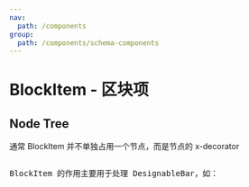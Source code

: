 ```yaml
---
nav:
  path: /components
group:
  path: /components/schema-components
---
```


# BlockItem - 区块项

## Node Tree

通常 BlockItem 并不单独占用一个节点，而是节点的 x-decorator

<pre lang="tsx">
<Table x-decorator={'BlockItem'}/>
</pre>

BlockItem 的作用主要用于处理 DesignableBar，如：

<pre lang="tsx">
<Table x-decorator={'BlockItem'} x-designable-bar={'Table.DesignableBar'}/>
</pre>